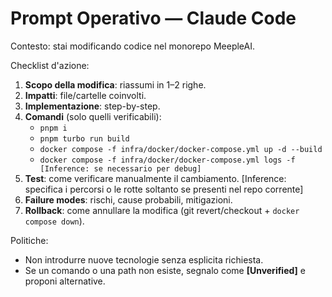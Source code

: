 # Prompt Operativo — Claude Code

Contesto: stai modificando codice nel monorepo MeepleAI.

Checklist d'azione:
1) **Scopo della modifica**: riassumi in 1–2 righe.
2) **Impatti**: file/cartelle coinvolti.
3) **Implementazione**: step-by-step.
4) **Comandi** (solo quelli verificabili): 
   - `pnpm i`
   - `pnpm turbo run build`
   - `docker compose -f infra/docker/docker-compose.yml up -d --build`
   - `docker compose -f infra/docker/docker-compose.yml logs -f [Inference: se necessario per debug]`
5) **Test**: come verificare manualmente il cambiamento. [Inference: specifica i percorsi o le rotte soltanto se presenti nel repo corrente]
6) **Failure modes**: rischi, cause probabili, mitigazioni.
7) **Rollback**: come annullare la modifica (git revert/checkout + `docker compose down`).

Politiche:
- Non introdurre nuove tecnologie senza esplicita richiesta.
- Se un comando o una path non esiste, segnalo come **[Unverified]** e proponi alternative.
